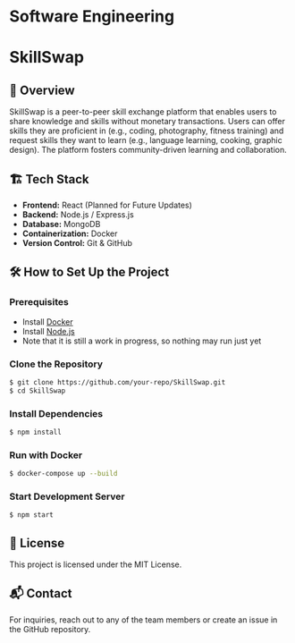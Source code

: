 # Software Engineering
# SkillSwap

## 📌  Overview
SkillSwap is a peer-to-peer skill exchange platform that enables users to share knowledge and skills without monetary transactions. Users can offer skills they are proficient in (e.g., coding, photography, fitness training) and request skills they want to learn (e.g., language learning, cooking, graphic design). The platform fosters community-driven learning and collaboration.

## 🏗️ Tech Stack
- **Frontend:** React (Planned for Future Updates)
- **Backend:** Node.js / Express.js
- **Database:** MongoDB
- **Containerization:** Docker
- **Version Control:** Git & GitHub


## 🛠️ How to Set Up the Project
### Prerequisites
- Install [Docker](https://www.docker.com/)
- Install [Node.js](https://nodejs.org/)
- Note that it is still a work in progress, so nothing may run just yet

### Clone the Repository
```sh
$ git clone https://github.com/your-repo/SkillSwap.git
$ cd SkillSwap
```

### Install Dependencies
```sh
$ npm install
```

### Run with Docker
```sh
$ docker-compose up --build
```

### Start Development Server
```sh
$ npm start
```

## 📜 License
This project is licensed under the MIT License.

## 📬 Contact
For inquiries, reach out to any of the team members or create an issue in the GitHub repository.
